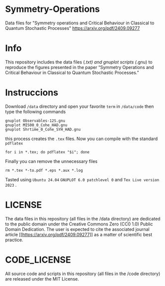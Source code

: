 # Symmetry-Operations
Data files for "Symmetry operations and Critical Behaviour in Classical to Quantum Stochastic Processes" https://arxiv.org/pdf/2409.09277

# Info
This repository includes the data files (*.txt) and gnuplot scripts (*.gnu) to reproduce the figures presented in the paper “Symmetry Operations and Critical Behaviour in Classical to Quantum Stochastic Processes.”

# Instruccions
Download `/data` directory and open your favorite `term` in `/data/code` then type the following commands
```
gnuplot Observables-12S.gnu
gnuplot MIS00_0_Cohe_HAD.gnu
gnuplot Shrtime_0_Cohe_SYH_HAD.gnu
```
this process creates the `.tex` files. Now you can compile with the standard `pdflatex` 
```
for i in *.tex; do pdflatex "$i"; done
```
Finally you can remove the unnecessary files
```
rm *.tex *-to.pdf *.eps *.aux *.log
```

Tasted using `Ubuntu 24.04` `GNUPLOT 6.0 patchlevel 0` and `Tex Live version 2023` .


# LICENSE
The data files in this repository (all files in the /data directory) are dedicated to the public domain under the Creative Commons Zero (CC0 1.0) Public Domain Dedication. The user is expected to cite the associated journal article [[https://arxiv.org/pdf/2409.09277]] as a matter of scientific best practice.

# CODE_LICENSE
All source code and scripts in this repository (all files in the /code directory) are released under the MIT License.
